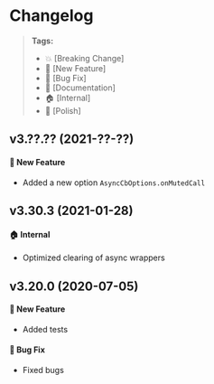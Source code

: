 Changelog
=========

> **Tags:**
> - :boom:       [Breaking Change]
> - :rocket:     [New Feature]
> - :bug:        [Bug Fix]
> - :memo:       [Documentation]
> - :house:      [Internal]
> - :nail_care:  [Polish]

## v3.??.?? (2021-??-??)

#### :rocket: New Feature

* Added a new option `AsyncCbOptions.onMutedCall`

## v3.30.3 (2021-01-28)

#### :house: Internal

* Optimized clearing of async wrappers

## v3.20.0 (2020-07-05)

#### :rocket: New Feature

* Added tests

#### :bug: Bug Fix

* Fixed bugs
